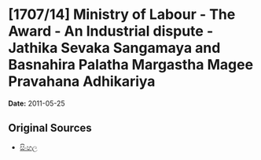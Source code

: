 # [1707/14] Ministry of Labour - The Award - An Industrial dispute - Jathika Sevaka Sangamaya and Basnahira Palatha Margastha Magee Pravahana Adhikariya

**Date:** 2011-05-25

## Original Sources

- [සිංහල](https://documents.gov.lk/view/extra-gazettes/2011/5/1707-14_S.pdf)
